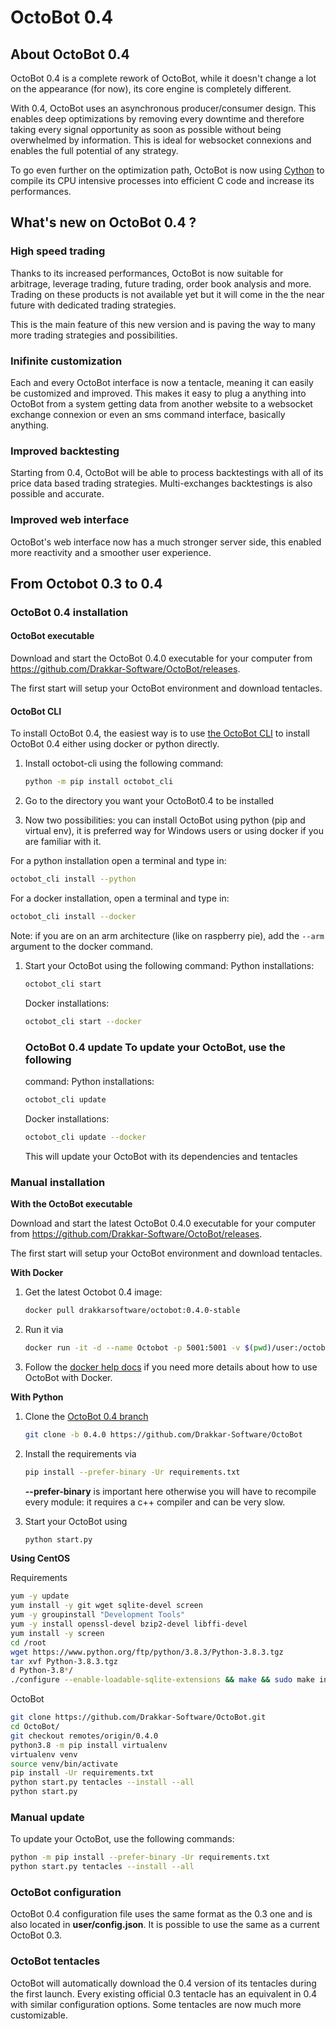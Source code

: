 OctoBot 0.4
===========

About OctoBot 0.4
-----------------

OctoBot 0.4 is a complete rework of OctoBot, while it doesn't change a
lot on the appearance (for now), its core engine is completely
different.

With 0.4, OctoBot uses an asynchronous producer/consumer design. This
enables deep optimizations by removing every downtime and therefore
taking every signal opportunity as soon as possible without being
overwhelmed by information. This is ideal for websocket connexions and
enables the full potential of any strategy.

To go even further on the optimization path, OctoBot is now using
[Cython](https://cython.org/) to compile its CPU intensive processes
into efficient C code and increase its performances.

What's new on OctoBot 0.4 ?
----------------------------

### High speed trading

Thanks to its increased performances, OctoBot is now suitable for
arbitrage, leverage trading, future trading, order book analysis and
more. Trading on these products is not available yet but it will come in
the the near future with dedicated trading strategies.

This is the main feature of this new version and is paving the way to
many more trading strategies and possibilities.

### Inifinite customization

Each and every OctoBot interface is now a tentacle, meaning it can
easily be customized and improved. This makes it easy to plug a anything
into OctoBot from a system getting data from another website to a
websocket exchange connexion or even an sms command interface, basically
anything.

### Improved backtesting

Starting from 0.4, OctoBot will be able to process backtestings with all
of its price data based trading strategies. Multi-exchanges backtestings
is also possible and accurate.

### Improved web interface

OctoBot's web interface now has a much stronger server side, this
enabled more reactivity and a smoother user experience.

From Octobot 0.3 to 0.4
-----------------------

### OctoBot 0.4 installation

#### OctoBot executable

Download and start the OctoBot 0.4.0 executable for your computer from
<https://github.com/Drakkar-Software/OctoBot/releases>.

The first start will setup your OctoBot environment and download
tentacles.

#### OctoBot CLI

To install OctoBot 0.4, the easiest way is to use [the OctoBot
CLI](https://pypi.org/project/OctoBot-CLI/) to install OctoBot 0.4
either using docker or python directly.

1.  Install octobot-cli using the following command:

    ``` bash
    python -m pip install octobot_cli
    ```

2.  Go to the directory you want your OctoBot0.4 to be installed
3.  Now two possibilities: you can install OctoBot using python (pip and
    virtual env), it is preferred way for Windows users or using docker
    if you are familiar with it.

For a python installation open a terminal and type in:

``` bash
octobot_cli install --python
```

For a docker installation, open a terminal and type in:

``` bash
octobot_cli install --docker
```

Note: if you are on an arm architecture (like on raspberry pie), add the
`--arm` argument to the docker command.

1.  Start your OctoBot using the following command: Python
    installations:

    ``` bash
    octobot_cli start
    ```

    Docker installations:

    ``` bash
    octobot_cli start --docker
    ```

    ### OctoBot 0.4 update To update your OctoBot, use the following
    command: Python installations:

    ``` bash
    octobot_cli update
    ```

    Docker installations:

    ``` bash
    octobot_cli update --docker
    ```

    This will update your OctoBot with its dependencies and tentacles

### Manual installation

**With the OctoBot executable**

Download and start the latest OctoBot 0.4.0 executable for your computer
from <https://github.com/Drakkar-Software/OctoBot/releases>.

The first start will setup your OctoBot environment and download
tentacles.

**With Docker**

1.  Get the latest Octobot 0.4 image:

    ``` bash
    docker pull drakkarsoftware/octobot:0.4.0-stable
    ```

2.  Run it via

    ``` bash
    docker run -it -d --name Octobot -p 5001:5001 -v $(pwd)/user:/octobot/user -v $(pwd)/tentacles:/octobot/tentacles -v $(pwd)/logs:/octobot/logs drakkarsoftware/octobot:0.4.0-stable
    ```

3.  Follow the [docker help
    docs](../Installation/With-Docker.md#how-to-look-at-octobot-logs) if you need
    more details about how to use OctoBot with Docker.

**With Python**

1.  Clone the [OctoBot 0.4
    branch](https://github.com/Drakkar-Software/OctoBot/tree/0.4.0)

    ``` bash
    git clone -b 0.4.0 https://github.com/Drakkar-Software/OctoBot
    ```

2.  Install the requirements via

    ``` bash
    pip install --prefer-binary -Ur requirements.txt
    ```

    **--prefer-binary** is important here otherwise you will have to
    recompile every module: it requires a c++ compiler and can be very
    slow.

3.  Start your OctoBot using

    ``` bash
    python start.py
    ```

**Using CentOS**

Requirements

``` bash
yum -y update
yum install -y git wget sqlite-devel screen
yum -y groupinstall "Development Tools"
yum -y install openssl-devel bzip2-devel libffi-devel
yum install -y screen
cd /root
wget https://www.python.org/ftp/python/3.8.3/Python-3.8.3.tgz
tar xvf Python-3.8.3.tgz
d Python-3.8*/
./configure --enable-loadable-sqlite-extensions && make && sudo make install
```

OctoBot

``` bash
git clone https://github.com/Drakkar-Software/OctoBot.git
cd OctoBot/
git checkout remotes/origin/0.4.0
python3.8 -m pip install virtualenv
virtualenv venv
source venv/bin/activate
pip install -Ur requirements.txt
python start.py tentacles --install --all
python start.py
```

### Manual update

To update your OctoBot, use the following commands:

``` bash
python -m pip install --prefer-binary -Ur requirements.txt
python start.py tentacles --install --all
```

### OctoBot configuration

OctoBot 0.4 configuration file uses the same format as the 0.3 one and
is also located in **user/config.json**. It is possible to use the same
as a current OctoBot 0.3.

### OctoBot tentacles

OctoBot will automatically download the 0.4 version of its tentacles
during the first launch. Every existing official 0.3 tentacle has an
equivalent in 0.4 with similar configuration options. Some tentacles are
now much more customizable.
